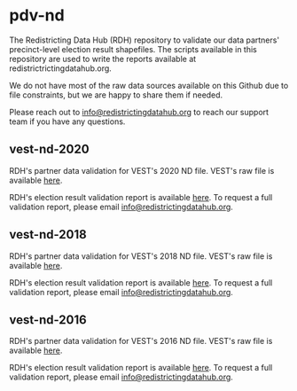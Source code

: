 # pdv-nd

The Redistricting Data Hub (RDH) repository to validate our data partners' precinct-level election result shapefiles. The scripts available in this repository are used to write the reports available at redistrictrictingdatahub.org.

We do not have most of the raw data sources available on this Github due to file constraints, but we are happy to share them if needed.

Please reach out to info@redistrictingdatahub.org to reach our support team if you have any questions.

## vest-nd-2020

RDH's partner data validation for VEST's 2020 ND file. VEST's raw file is available [here](https://dataverse.harvard.edu/file.xhtml?fileId=4931789&version=15.0).

RDH's election result validation report is available [here](https://redistrictingdatahub.org/dataset/vest-2020-north-dakota-precinct-boundaries-and-election-results/). To request a full validation report, please email info@redistrictingdatahub.org.

## vest-nd-2018

RDH's partner data validation for VEST's 2018 ND file. VEST's raw file is available [here](https://dataverse.harvard.edu/file.xhtml?fileId=4931782&version=43.0).

RDH's election result validation report is available [here](https://redistrictingdatahub.org/dataset/vest-2018-north-dakota-precinct-and-election-results/). To request a full validation report, please email info@redistrictingdatahub.org.

## vest-nd-2016

RDH's partner data validation for VEST's 2016 ND file. VEST's raw file is available [here](https://dataverse.harvard.edu/file.xhtml?fileId=4931776&version=65.0).

RDH's election result validation report is available [here](https://redistrictingdatahub.org/dataset/vest-2016-north-dakota-precinct-and-election-results/). To request a full validation report, please email info@redistrictingdatahub.org.

